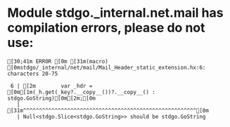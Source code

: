 # Module stdgo._internal.net.mail has compilation errors, please do not use:
```
[30;41m ERROR [0m [31m(macro) [0mstdgo/_internal/net/mail/Mail_Header_static_extension.hx:6: characters 20-75

 6 | [2m        var _hdr = [0m[1m(_h.get(_key?.__copy__())?.__copy__() : stdgo.GoString)[0m[2m;[0m
   |                    [31m^^^^^^^^^^^^^^^^^^^^^^^^^^^^^^^^^^^^^^^^^^^^^^^^^^^^^^^[0m
   | Null<stdgo.Slice<stdgo.GoString>> should be stdgo.GoString


```

